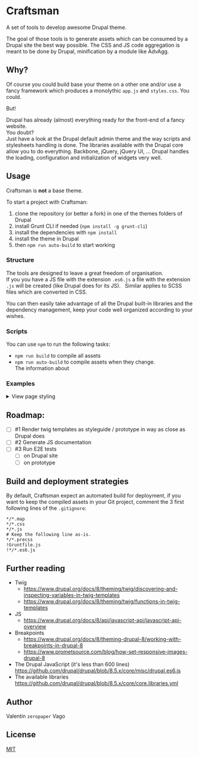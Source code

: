 # Craftsman

A set of tools to develop awesome Drupal theme.

The goal of those tools is to generate assets which can be consumed by a Drupal site the best way possible.
The CSS and JS code aggregation is meant to be done by Drupal, minification by a module like AdvAgg.

## Why?

Of course you could build base your theme on a other one and/or use a fancy framework
which produces a monolythic `app.js` and `styles.css`. You could.  

But!

Drupal has already (almost) everything ready for the front-end of a fancy website.   
You doubt?  
Just have a look at the Drupal default admin theme and the way scripts and stylesheets handling is done.
The libraries available with the Drupal core allow you to do everything. Backbone, jQuery, jQuery UI, ...
Drupal handles the loading, configuration and initialization of widgets very well.

## Usage

Craftsman is **not** a base theme.

To start a project with Craftsman:
1. clone the repository (or better a fork) in one of the themes folders of Drupal
1. install Grunt CLI if needed (`npm install -g grunt-cli`)
1. install the dependencies with `npm install`
1. install the theme in Drupal
1. then `npm run auto-build` to start working

### Structure

The tools are designed to leave a great freedom of organisation.  
If you you have a JS file with the extension `.es6.js` a file with the extension `.js` will be created (like Drupal does for its JS).  
Similar applies to SCSS files which are converted in CSS.

You can then easily take advantage of all the Drupal built-in libraries and the dependency management, keep your code well organized according to your wishes.

### Scripts

You can use `npm` to run the following tasks:
* `npm run build` to compile all assets
* `npm run auto-build` to compile assets when they change.  
  The information about 

### Examples

<details>
  <summary>View page styling</summary>

* Create a folder called `views`.
* Create a `views/view-VIEW_ID.scss` file with some styles with something like:
  ```scss
  .view-VIEW_ID {
    .view-content {
      display: flex;
      flex-wrap: wrap;
    }
    .views-row {
      width: 25%;
    }
  }
  ```
* Add a `view-VIEW_ID` in the `craftsman.libraries.yml` as follow:
  ```yml
  view-VIEW_ID:
    css:
      theme:
        views/view-VIEW_ID.css: {}
  ```
* In the `craftsman.theme` file, add a `craftsman_preprocess_views_view` hook similar to:
  ```php
  function craftsman_preprocess_views_view(&$variables) {
    if ($variables['id'] == 'VIEW_ID') {
      $variables['#attached']['library'][] = 'craftsman/view-VIEW_ID';
    }
  }
  ```
* Rebuild the Drupal cache.

</details>

## Roadmap:

* [ ] #1 Render twig templates as styleguide / prototype in way as close as Drupal does
* [ ] #2 Generate JS documentation
* [ ] #3 Run E2E tests
  * [ ] on Drupal site
  * [ ] on prototype

## Build and deployment strategies

By default, Craftsman expect an automated build for deployment, if you want to keep the compiled assets in your Git project, comment the 3 first following lines of the `.gitignore`:
```
*/*.map
*/*.css
*/*.js
# Keep the following line as-is.
*/*.precss
!Gruntfile.js
!*/*.es6.js
```

## Further reading

* Twig
  * https://www.drupal.org/docs/8/theming/twig/discovering-and-inspecting-variables-in-twig-templates
  * https://www.drupal.org/docs/8/theming/twig/functions-in-twig-templates
* JS
  * https://www.drupal.org/docs/8/api/javascript-api/javascript-api-overview
* Breakpoints
  * https://www.drupal.org/docs/8/theming-drupal-8/working-with-breakpoints-in-drupal-8
  * https://www.prometsource.com/blog/how-set-responsive-images-drupal-8
* The Drupal JavaScript (it's less than 600 lines)
  https://github.com/drupal/drupal/blob/8.5.x/core/misc/drupal.es6.js
* The available libraries
  https://github.com/drupal/drupal/blob/8.5.x/core/core.libraries.yml 

## Author

Valentin `zeropaper` Vago

## License

[MIT](./LICENSE)